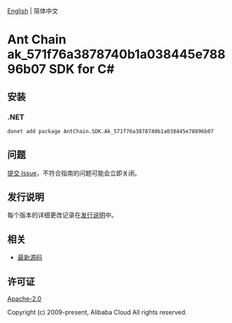 [English](README.md) | 简体中文

# Ant Chain ak_571f76a3878740b1a038445e78896b07 SDK for C#

## 安装

### .NET

```bash
donet add package AntChain.SDK.Ak_571f76a3878740b1a038445e78896b07
```

## 问题

[提交 Issue](https://github.com/alipay/antchain-openapi-prod-sdk/issues/new)，不符合指南的问题可能会立即关闭。

## 发行说明

每个版本的详细更改记录在[发行说明](./ChangeLog.txt)中。

## 相关

* [最新源码](https://github.com/antchain-openapi-prod-sdk)

## 许可证

[Apache-2.0](http://www.apache.org/licenses/LICENSE-2.0)

Copyright (c) 2009-present, Alibaba Cloud All rights reserved.
